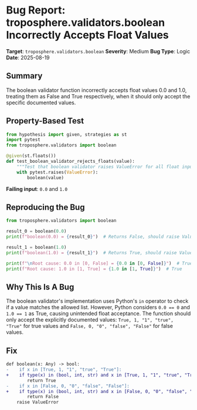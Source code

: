 # Bug Report: troposphere.validators.boolean Incorrectly Accepts Float Values

**Target**: `troposphere.validators.boolean`
**Severity**: Medium
**Bug Type**: Logic
**Date**: 2025-08-19

## Summary

The boolean validator function incorrectly accepts float values 0.0 and 1.0, treating them as False and True respectively, when it should only accept the specific documented values.

## Property-Based Test

```python
from hypothesis import given, strategies as st
import pytest
from troposphere.validators import boolean

@given(st.floats())
def test_boolean_validator_rejects_floats(value):
    """Test that boolean validator raises ValueError for all float inputs"""
    with pytest.raises(ValueError):
        boolean(value)
```

**Failing input**: `0.0` and `1.0`

## Reproducing the Bug

```python
from troposphere.validators import boolean

result_0 = boolean(0.0)  
print(f"boolean(0.0) = {result_0}")  # Returns False, should raise ValueError

result_1 = boolean(1.0)
print(f"boolean(1.0) = {result_1}")  # Returns True, should raise ValueError

print(f"\nRoot cause: 0.0 in [0, False] = {0.0 in [0, False]}")  # True
print(f"Root cause: 1.0 in [1, True] = {1.0 in [1, True]}")  # True
```

## Why This Is A Bug

The boolean validator's implementation uses Python's `in` operator to check if a value matches the allowed list. However, Python considers `0.0 == 0` and `1.0 == 1` as True, causing unintended float acceptance. The function should only accept the explicitly documented values: `True, 1, "1", "true", "True"` for true values and `False, 0, "0", "false", "False"` for false values.

## Fix

```diff
def boolean(x: Any) -> bool:
-    if x in [True, 1, "1", "true", "True"]:
+    if type(x) in (bool, int, str) and x in [True, 1, "1", "true", "True"]:
        return True
-    if x in [False, 0, "0", "false", "False"]:
+    if type(x) in (bool, int, str) and x in [False, 0, "0", "false", "False"]:
        return False
    raise ValueError
```